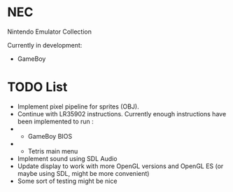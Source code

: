 # NEC
Nintendo Emulator Collection

Currently in development:
* GameBoy

# TODO List
* Implement pixel pipeline for sprites (OBJ).
* Continue with LR35902 instructions. Currently enough instructions have been implemented to run :
* * GameBoy BIOS
* * Tetris main menu
* Implement sound using SDL Audio
* Update display to work with more OpenGL versions and OpenGL ES (or maybe using SDL, might be more convenient)
* Some sort of testing might be nice